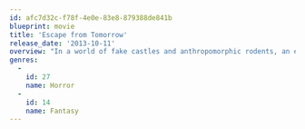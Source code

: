 ```yaml
---
id: afc7d32c-f78f-4e0e-83e8-879388de841b
blueprint: movie
title: 'Escape from Tomorrow'
release_date: '2013-10-11'
overview: "In a world of fake castles and anthropomorphic rodents, an epic battle begins when an unemployed father's sanity is challenged by a chance encounter with two underage girls on holiday."
genres:
  -
    id: 27
    name: Horror
  -
    id: 14
    name: Fantasy
---
```

